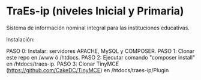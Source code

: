 # TraEs-ip (niveles Inicial y Primaria)

Sistema de información nominal integral para las instituciones educativas.

Instalación:

PASO 0: Instalar: servidores APACHE, MySQL y COMPOSER.
PASO 1: Clonar este repo en /www ó /htdocs.
PASO 2: Ejecutar comando "composer install" en /htdocs/traes-ip.
PASO 3: Clonar TinyMCE (https://github.com/CakeDC/TinyMCE) en /htdocs/traes-ip/Plugin  
